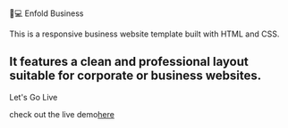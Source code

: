  💼💻 Enfold Business

 
This is a responsive business website template built with HTML and CSS.

It features a clean and professional layout suitable for corporate or business websites.
---------------------------------------------------------------------------------------------------------------------------------------------------------------------------------------------------------------------------------
Let's Go Live


check out the live demo[here](https://fate-me.github.io/Enfold-Business/)
